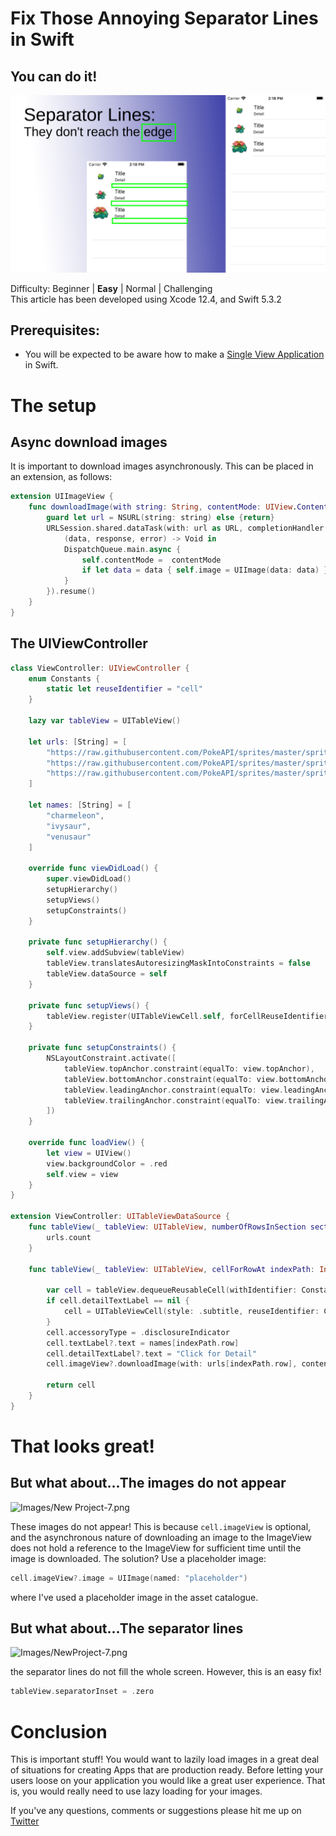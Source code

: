 # Fix Those Annoying Separator Lines in Swift
## You can do it!

![Images/NewProject-7.png](Images/NewProject-7.png)

Difficulty: Beginner | **Easy** | Normal | Challenging<br/>
This article has been developed using Xcode 12.4, and Swift 5.3.2

## Prerequisites: 
* You will be expected to be aware how to make a [Single View Application](https://medium.com/swlh/your-first-ios-application-using-xcode-9983cf6efb71) in Swift.

# The setup
## Async download images
It is important to download images asynchronously. This can be placed in an extension, as follows:

```swift
extension UIImageView {
    func downloadImage(with string: String, contentMode: UIView.ContentMode) {
        guard let url = NSURL(string: string) else {return}
        URLSession.shared.dataTask(with: url as URL, completionHandler: {
            (data, response, error) -> Void in
            DispatchQueue.main.async {
                self.contentMode =  contentMode
                if let data = data { self.image = UIImage(data: data) }
            }
        }).resume()
    }
}
```

## The UIViewController

```swift
class ViewController: UIViewController {
    enum Constants {
        static let reuseIdentifier = "cell"
    }
    
    lazy var tableView = UITableView()
    
    let urls: [String] = [
        "https://raw.githubusercontent.com/PokeAPI/sprites/master/sprites/pokemon/back/5.png",
        "https://raw.githubusercontent.com/PokeAPI/sprites/master/sprites/pokemon/back/2.png",
        "https://raw.githubusercontent.com/PokeAPI/sprites/master/sprites/pokemon/back/3.png"
    ]
    
    let names: [String] = [
        "charmeleon",
        "ivysaur",
        "venusaur"
    ]

    override func viewDidLoad() {
        super.viewDidLoad()
        setupHierarchy()
        setupViews()
        setupConstraints()
    }
    
    private func setupHierarchy() {
        self.view.addSubview(tableView)
        tableView.translatesAutoresizingMaskIntoConstraints = false
        tableView.dataSource = self
    }
    
    private func setupViews() {
        tableView.register(UITableViewCell.self, forCellReuseIdentifier: "cell")
    }
    
    private func setupConstraints() {
        NSLayoutConstraint.activate([
            tableView.topAnchor.constraint(equalTo: view.topAnchor),
            tableView.bottomAnchor.constraint(equalTo: view.bottomAnchor),
            tableView.leadingAnchor.constraint(equalTo: view.leadingAnchor),
            tableView.trailingAnchor.constraint(equalTo: view.trailingAnchor)
        ])
    }
    
    override func loadView() {
        let view = UIView()
        view.backgroundColor = .red
        self.view = view
    }
}

extension ViewController: UITableViewDataSource {
    func tableView(_ tableView: UITableView, numberOfRowsInSection section: Int) -> Int {
        urls.count
    }
    
    func tableView(_ tableView: UITableView, cellForRowAt indexPath: IndexPath) -> UITableViewCell {
        
        var cell = tableView.dequeueReusableCell(withIdentifier: Constants.reuseIdentifier, for: indexPath)
        if cell.detailTextLabel == nil {
            cell = UITableViewCell(style: .subtitle, reuseIdentifier: Constants.reuseIdentifier)
        }
        cell.accessoryType = .disclosureIndicator
        cell.textLabel?.text = names[indexPath.row]
        cell.detailTextLabel?.text = "Click for Detail"
        cell.imageView?.downloadImage(with: urls[indexPath.row], contentMode: .scaleAspectFit)
        
        return cell
    }
}
```

# That looks great!
## But what about...The images do not appear

![Images/New Project-7.png]("Images/New1Project-7.png")

These images do not appear! This is because `cell.imageView` is optional, and the asynchronous nature of downloading an image to the ImageView does not hold a reference to the ImageView for sufficient time until the image is downloaded. The solution? Use a placeholder image:

```swift
cell.imageView?.image = UIImage(named: "placeholder")
```

where I've used a placeholder image in the asset catalogue. 

## But what about...The separator lines

![Images/NewProject-7.png]("Images/NewProject-7.png")

the separator lines do not fill the whole screen. However, this is an easy fix!

```swift
tableView.separatorInset = .zero
```



# Conclusion
This is important stuff! You would want to lazily load images in a great deal of situations for creating Apps that are production ready. Before letting your users loose on your application you would like a great user experience. That is, you would really need to use lazy loading for your images. 


If you've any questions, comments or suggestions please hit me up on [Twitter](https://twitter.com/stevenpcurtis) 

